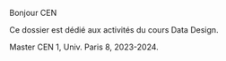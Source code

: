 Bonjour CEN

Ce dossier est dédié aux activités du cours Data Design.

Master CEN 1, Univ. Paris 8, 2023-2024.

